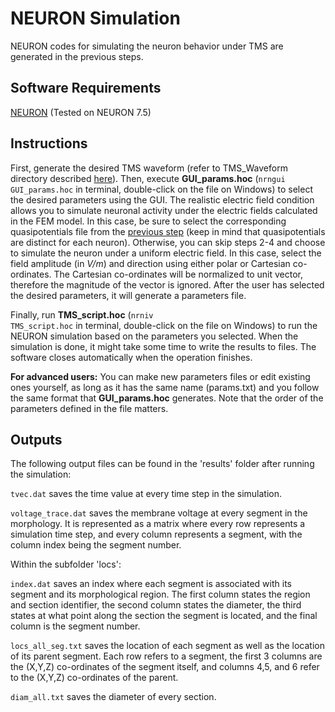# NEURON Simulation
NEURON codes for simulating the neuron behavior under TMS are generated in the previous steps.

## Software Requirements
[NEURON](https://www.neuron.yale.edu/neuron/) (Tested on NEURON 7.5) 

## Instructions

First, generate the desired TMS waveform (refer to TMS_Waveform directory described [here](../5_TMS_Waveform/)). Then, execute **GUI_params.hoc** (<code>nrngui GUI_params.hoc</code> in terminal, double-click on the file on Windows) to select the desired parameters using the GUI. The realistic electric field condition allows you to simulate neuronal activity under the electric fields calculated in the FEM model. In this case, be sure to select the corresponding quasipotentials file from the [previous step](../4_SimNIBS-NEURON-Coupling/) (keep in mind that quasipotentials are distinct for each neuron). Otherwise, you can skip steps 2-4 and choose to simulate the neuron under a uniform electric field. In this case, select the field amplitude (in _V/m_) and direction using either polar or Cartesian co-ordinates. The Cartesian co-ordinates will be normalized to unit vector, therefore the magnitude of the vector is ignored. After the user has selected the desired parameters, it will generate a parameters file. 

Finally, run **TMS_script.hoc** (<code>nrniv TMS_script.hoc</code> in terminal, double-click on the file on Windows) to run the NEURON simulation based on the parameters you selected. When the simulation is done, it might take some time to write the results to files. The software closes automatically when the operation finishes.

**For advanced users:** You can make new parameters files or edit existing ones yourself, as long as it has the same name (params.txt) and you follow the same format that **GUI_params.hoc** generates. Note that the order of the parameters defined in the file matters.

## Outputs
The following output files can be found in the 'results' folder after running the simulation:

<code>tvec.dat</code> saves the time value at every time step in the simulation.

<code>voltage_trace.dat</code> saves the membrane voltage at every segment in the morphology. It is represented as a matrix where every row represents a simulation time step, and every column represents a segment, with the column index being the segment number.

Within the subfolder 'locs':

<code>index.dat</code> saves an index where each segment is associated with its segment and its morphological region. The first column states the region and section identifier, the second column states the diameter, the third states at what point along the section the segment is located, and the final column is the segment number.

<code>locs_all_seg.txt</code> saves the location of each segment as well as the location of its parent segment. Each row refers to a segment, the first 3 columns are the (X,Y,Z) co-ordinates of the segment itself, and columns 4,5, and 6 refer to the (X,Y,Z) co-ordinates of the parent.

<code>diam_all.txt</code> saves the diameter of every section.
